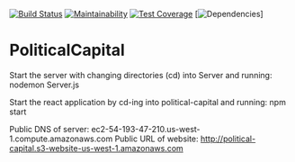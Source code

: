 [![Build Status](https://travis-ci.org/kadhirvelm/political-capital.svg?branch=testing)](https://travis-ci.org/kadhirvelm/political-capital) [![Maintainability](https://api.codeclimate.com/v1/badges/cfe92d32241500e40837/maintainability)](https://codeclimate.com/github/kadhirvelm/political-capital/maintainability) [![Test Coverage](https://api.codeclimate.com/v1/badges/cfe92d32241500e40837/test_coverage)](https://codeclimate.com/github/kadhirvelm/political-capital/test_coverage) [![Dependencies](https://david-dm.org/kadhirvelm/political-capital.svg)]
# PoliticalCapital

Start the server with changing directories (cd) into Server and running:
  nodemon Server.js


Start the react application by cd-ing into political-capital and running:
  npm start

Public DNS of server: ec2-54-193-47-210.us-west-1.compute.amazonaws.com
Public URL of website: http://political-capital.s3-website-us-west-1.amazonaws.com
